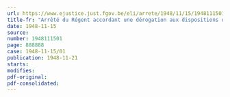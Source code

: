 ```yaml
---
url: https://www.ejustice.just.fgov.be/eli/arrete/1948/11/15/1948111501/justel
title-fr: "Arrêté du Régent accordant une dérogation aux dispositions de l'arrêté du Régent du 5 octobre 1948, instituant par application de l'arrêté royal n° 62 du 13 janvier 1935, une règlementation économique au sein de l'industrie du caoutchouc"
date: 1948-11-15
source:
number: 1948111501
page: 888888
case: 1948-11-15/01
publication: 1948-11-21
starts:
modifies:
pdf-original:
pdf-consolidated:
---
```


